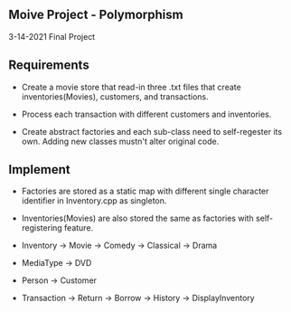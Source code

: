 ## Moive Project - Polymorphism
3-14-2021 Final Project

## Requirements

- Create a movie store that read-in three .txt files that create inventories(Movies), customers, and transactions.

- Process each transaction with different customers and inventories.

- Create abstract factories and each sub-class need to self-regester its own. Adding new classes mustn't alter original code.


## Implement

- Factories are stored as a static map with different single character identifier in Inventory.cpp as singleton. 

- Inventories(Movies) are also stored the same as factories with self-registering feature.

- Inventory -> Movie -> Comedy
                     -> Classical
                     -> Drama

- MediaType -> DVD

- Person -> Customer

- Transaction -> Return
              -> Borrow
              -> History
              -> DisplayInventory
